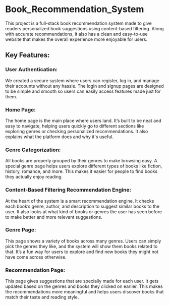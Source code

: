 # Book_Recommendation_System
This project is a full-stack book recommendation system made to give readers personalized book suggestions using content-based filtering. Along with accurate recommendations, it also has a clean and easy-to-use website that makes the overall experience more enjoyable for users.

## Key Features:

### User Authentication:
We created a secure system where users can register, log in, and manage their accounts without any hassle. The login and signup pages are designed to be simple and smooth so users can easily access features made just for them.

### Home Page:
The home page is the main place where users land. It’s built to be neat and easy to navigate, helping users quickly go to different sections like exploring genres or checking personalized recommendations. It also explains what the platform does and why it's useful.

### Genre Categorization:
All books are properly grouped by their genres to make browsing easy. A special genre page helps users explore different types of books like fiction, history, romance, and more. This makes it easier for people to find books they actually enjoy reading.

### Content-Based Filtering Recommendation Engine:
At the heart of the system is a smart recommendation engine. It checks each book’s genre, author, and description to suggest similar books to the user. It also looks at what kind of books or genres the user has seen before to make better and more relevant suggestions.

### Genre Page:
This page shows a variety of books across many genres. Users can simply pick the genres they like, and the system will show them books related to that. It’s a fun way for users to explore and find new books they might not have come across otherwise.

### Recommendation Page:
This page gives suggestions that are specially made for each user. It gets updated based on the genres and books they clicked on earlier. This makes the recommendations more meaningful and helps users discover books that match their taste and reading style.
